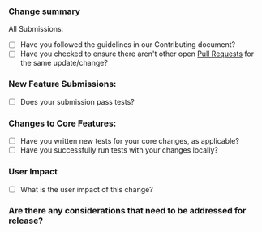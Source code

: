 ### Change summary

 <!--
Briefly describe the changes introduced in this pull request. Include context or
reasoning behind the changes, even if they seem minor. If relevant, link to any
related discussions (e.g. Slack threads, tickets, documents).
-->

 All Submissions:

* [ ] Have you followed the guidelines in our Contributing document?
* [ ] Have you checked to ensure there aren't other open [Pull Requests](https://github.com/fastly/go-fastly/pulls) for the same update/change?

<!-- You can erase any parts of this template not applicable to your Pull Request. -->

### New Feature Submissions:

* [ ] Does your submission pass tests?

### Changes to Core Features:

* [ ] Have you written new tests for your core changes, as applicable?
* [ ] Have you successfully run tests with your changes locally?

### User Impact

* [ ] What is the user impact of this change?

### Are there any considerations that need to be addressed for release?

<!-- Any breaking changes, etc -->
